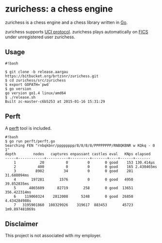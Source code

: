 # zurichess: a chess engine

zurichess is a chess engine and a chess library written in [Go](http://golang).

zurichess supports [UCI protocol](http://wbec-ridderkerk.nl/html/UCIProtocol.html).
zurichess plays automatically on [FICS](http://www.fics.org) under unregistered
user zurichess.

## Usage

```
#!bash

$ git clone -b release.aargau https://bitbucket.org/brtzsnr/zurichess.git
$ cd zurichess/src/zurichess
$ export GOPATH=`pwd`
$ go version
go version go1.4 linux/amd64
$ ./release.sh
Built zc-master-c6b5253 at 2015-01-16 15:31:29
```

## Perft

A [perft](https://chessprogramming.wikispaces.com/Perft) tool is included.

```
#!bash
$ go run perft/perft.go 
Searching FEN "rnbqkbnr/pppppppp/8/8/8/8/PPPPPPPP/RNBQKBNR w KQkq - 0 1"
depth        nodes   captures enpassant castles eval   KNps elapsed
-----+------------+----------+---------+-------+----+------+-------
    1           20          0         0       0 good    153 130.414µs
    2          400          0         0       0 good    165 2.430465ms
    3         8902         34         0       0 good    281 31.688094ms
    4       197281       1576         0       0 good   4950 39.852835ms
    5      4865609      82719       258       0 good  13651 356.422314ms
    6    119060324    2812008      5248       0 good  26850 4.434284988s
    7   3195901860  108329926    319617  883453       45723 1m9.897481069s
```

## Disclaimer

This project is not associated with my employer.

